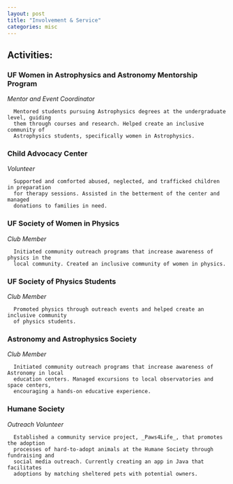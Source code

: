 ```yaml
---
layout: post
title: "Involvement & Service"
categories: misc
---
```


## Activities:
### UF Women in Astrophysics and Astronomy Mentorship Program

_Mentor and Event Coordinator_

      Mentored students pursuing Astrophysics degrees at the undergraduate level, guiding 
      them through courses and research. Helped create an inclusive community of 
      Astrophysics students, specifically women in Astrophysics.
      
### Child Advocacy Center
   
_Volunteer_

      Supported and comforted abused, neglected, and trafficked children in preparation 
      for therapy sessions. Assisted in the betterment of the center and managed 
      donations to families in need.
      
### UF Society of Women in Physics

_Club Member_

      Initiated community outreach programs that increase awareness of physics in the 
      local community. Created an inclusive community of women in physics.
   
### UF Society of Physics Students

_Club Member_

      Promoted physics through outreach events and helped create an inclusive community 
      of physics students.
   
### Astronomy and Astrophysics Society

_Club Member_
    
      Initiated community outreach programs that increase awareness of Astronomy in local 
      education centers. Managed excursions to local observatories and space centers, 
      encouraging a hands-on educative experience.
   
### Humane Society
    
_Outreach Volunteer_

      Established a community service project, _Paws4Life_, that promotes the adoption 
      processes of hard-to-adopt animals at the Humane Society through fundraising and 
      social media outreach. Currently creating an app in Java that facilitates 
      adoptions by matching sheltered pets with potential owners.

